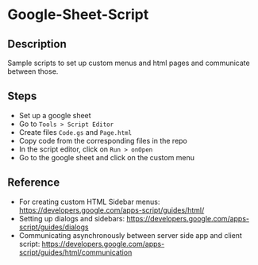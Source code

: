 # Google-Sheet-Script

## Description
Sample scripts to set up custom menus and html pages and communicate between those.

## Steps
 - Set up a google sheet
 - Go to `Tools > Script Editor`
 - Create files `Code.gs` and `Page.html`
 - Copy code from the corresponding files in the repo
 - In the script editor, click on `Run > onOpen`
 - Go to the google sheet and click on the custom menu

## Reference
 - For creating custom HTML Sidebar menus: https://developers.google.com/apps-script/guides/html/
 - Setting up dialogs and sidebars: https://developers.google.com/apps-script/guides/dialogs
 - Communicating asynchronously between server side app and client script: https://developers.google.com/apps-script/guides/html/communication
